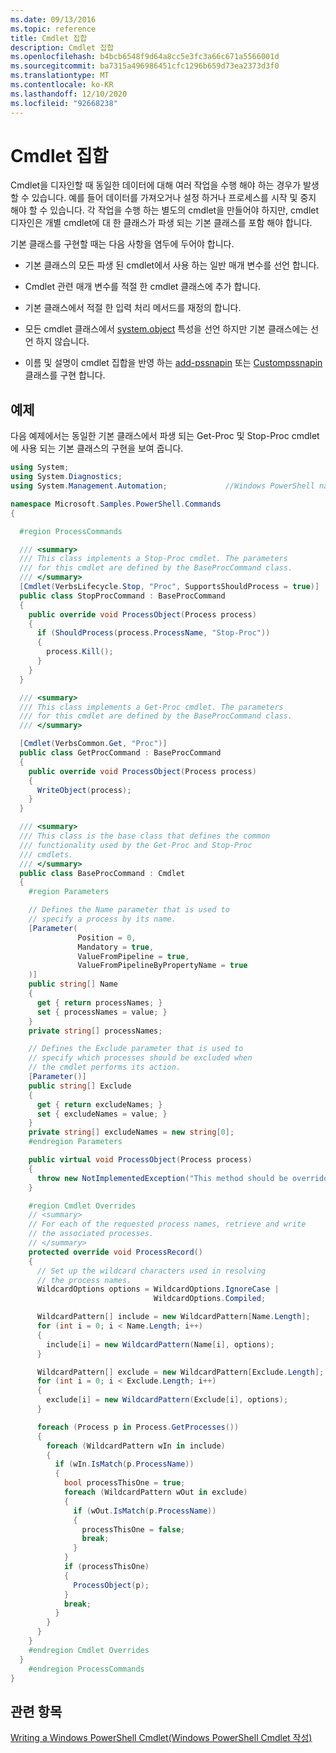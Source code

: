 ```yaml
---
ms.date: 09/13/2016
ms.topic: reference
title: Cmdlet 집합
description: Cmdlet 집합
ms.openlocfilehash: b4bcb6548f9d64a8cc5e3fc3a66c671a5566001d
ms.sourcegitcommit: ba7315a496986451cfc1296b659d73ea2373d3f0
ms.translationtype: MT
ms.contentlocale: ko-KR
ms.lasthandoff: 12/10/2020
ms.locfileid: "92668238"
---
```

# <a name="cmdlet-sets"></a>Cmdlet 집합

Cmdlet을 디자인할 때 동일한 데이터에 대해 여러 작업을 수행 해야 하는 경우가 발생할 수 있습니다. 예를 들어 데이터를 가져오거나 설정 하거나 프로세스를 시작 및 중지 해야 할 수 있습니다. 각 작업을 수행 하는 별도의 cmdlet을 만들어야 하지만, cmdlet 디자인은 개별 cmdlet에 대 한 클래스가 파생 되는 기본 클래스를 포함 해야 합니다.

기본 클래스를 구현할 때는 다음 사항을 염두에 두어야 합니다.

- 기본 클래스의 모든 파생 된 cmdlet에서 사용 하는 일반 매개 변수를 선언 합니다.

- Cmdlet 관련 매개 변수를 적절 한 cmdlet 클래스에 추가 합니다.

- 기본 클래스에서 적절 한 입력 처리 메서드를 재정의 합니다.

- 모든 cmdlet 클래스에서 [system.object](/dotnet/api/System.Management.Automation.CmdletAttribute) 특성을 선언 하지만 기본 클래스에는 선언 하지 않습니다.

- 이름 및 설명이 cmdlet 집합을 반영 하는 [add-pssnapin](/dotnet/api/System.Management.Automation.PSSnapIn) 또는 [Custompssnapin](/dotnet/api/System.Management.Automation.CustomPSSnapIn) 클래스를 구현 합니다.

## <a name="example"></a>예제

다음 예제에서는 동일한 기본 클래스에서 파생 되는 Get-Proc 및 Stop-Proc cmdlet에 사용 되는 기본 클래스의 구현을 보여 줍니다.

```csharp
using System;
using System.Diagnostics;
using System.Management.Automation;             //Windows PowerShell namespace.

namespace Microsoft.Samples.PowerShell.Commands
{

  #region ProcessCommands

  /// <summary>
  /// This class implements a Stop-Proc cmdlet. The parameters
  /// for this cmdlet are defined by the BaseProcCommand class.
  /// </summary>
  [Cmdlet(VerbsLifecycle.Stop, "Proc", SupportsShouldProcess = true)]
  public class StopProcCommand : BaseProcCommand
  {
    public override void ProcessObject(Process process)
    {
      if (ShouldProcess(process.ProcessName, "Stop-Proc"))
      {
        process.Kill();
      }
    }
  }

  /// <summary>
  /// This class implements a Get-Proc cmdlet. The parameters
  /// for this cmdlet are defined by the BaseProcCommand class.
  /// </summary>

  [Cmdlet(VerbsCommon.Get, "Proc")]
  public class GetProcCommand : BaseProcCommand
  {
    public override void ProcessObject(Process process)
    {
      WriteObject(process);
    }
  }

  /// <summary>
  /// This class is the base class that defines the common
  /// functionality used by the Get-Proc and Stop-Proc
  /// cmdlets.
  /// </summary>
  public class BaseProcCommand : Cmdlet
  {
    #region Parameters

    // Defines the Name parameter that is used to
    // specify a process by its name.
    [Parameter(
               Position = 0,
               Mandatory = true,
               ValueFromPipeline = true,
               ValueFromPipelineByPropertyName = true
    )]
    public string[] Name
    {
      get { return processNames; }
      set { processNames = value; }
    }
    private string[] processNames;

    // Defines the Exclude parameter that is used to
    // specify which processes should be excluded when
    // the cmdlet performs its action.
    [Parameter()]
    public string[] Exclude
    {
      get { return excludeNames; }
      set { excludeNames = value; }
    }
    private string[] excludeNames = new string[0];
    #endregion Parameters

    public virtual void ProcessObject(Process process)
    {
      throw new NotImplementedException("This method should be overridden.");
    }

    #region Cmdlet Overrides
    // <summary>
    // For each of the requested process names, retrieve and write
    // the associated processes.
    // </summary>
    protected override void ProcessRecord()
    {
      // Set up the wildcard characters used in resolving
      // the process names.
      WildcardOptions options = WildcardOptions.IgnoreCase |
                                WildcardOptions.Compiled;

      WildcardPattern[] include = new WildcardPattern[Name.Length];
      for (int i = 0; i < Name.Length; i++)
      {
        include[i] = new WildcardPattern(Name[i], options);
      }

      WildcardPattern[] exclude = new WildcardPattern[Exclude.Length];
      for (int i = 0; i < Exclude.Length; i++)
      {
        exclude[i] = new WildcardPattern(Exclude[i], options);
      }

      foreach (Process p in Process.GetProcesses())
      {
        foreach (WildcardPattern wIn in include)
        {
          if (wIn.IsMatch(p.ProcessName))
          {
            bool processThisOne = true;
            foreach (WildcardPattern wOut in exclude)
            {
              if (wOut.IsMatch(p.ProcessName))
              {
                processThisOne = false;
                break;
              }
            }
            if (processThisOne)
            {
              ProcessObject(p);
            }
            break;
          }
        }
      }
    }
    #endregion Cmdlet Overrides
  }
    #endregion ProcessCommands
}
```

## <a name="see-also"></a>관련 항목

[Writing a Windows PowerShell Cmdlet(Windows PowerShell Cmdlet 작성)](./writing-a-windows-powershell-cmdlet.md)
